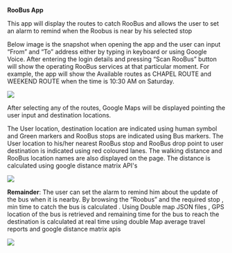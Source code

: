 **RooBus App**

This app will display the routes to catch RooBus and allows the user to set an alarm to remind when the Roobus is near by his selected stop


Below image is the snapshot when opening the app and the user can input “From” and “To” address either by typing in keyboard or using Google Voice. After entering the login details and pressing “Scan RooBus” button will show the operating RooBus services at that particular moment. For example, the app will show the Available routes as CHAPEL ROUTE and WEEKEND ROUTE when the time is 10:30 AM on Saturday.

![](https://sites.google.com/site/uakron12345/home/21.png)  
                                             

After selecting any of the routes, Google Maps will be displayed pointing the user input and destination locations.

The User location, destination location are indicated using human symbol and Green markers and RooBus stops are indicated using Bus markers. The User location to his/her nearest RooBus stop and RooBus drop point to user destination is indicated using red coloured lanes. The walking distance and RooBus location names are also displayed on the page. The distance is calculated using google distance matrix API's

![](https://sites.google.com/site/uakron12345/home/22.png)

**Remainder**: The user can set the alarm to remind him about the update of the bus when it is nearby. By browsing the “Roobus” and the required stop , min time to catch the bus is calculated . 
Using  Double map JSON files , GPS location of the bus is retrieved and remaining time for the bus to reach the destination is calculated at real time using double Map average travel reports and google distance matrix apis

![](https://sites.google.com/site/uakron12345/home/23.png)

 





  




